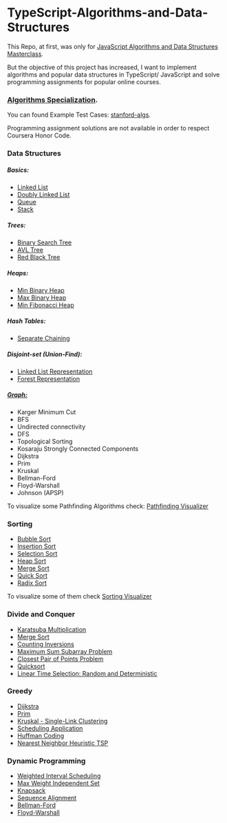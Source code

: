 # TypeScript-Algorithms-and-Data-Structures

This Repo, at first, was only for [JavaScript Algorithms and Data Structures Masterclass](https://www.udemy.com/course/js-algorithms-and-data-structures-masterclass/).

But the objective of this project has increased, I want to implement algorithms and popular data structures in TypeScript/ JavaScript and solve programming assignments for popular online courses.

### [Algorithms Specialization](https://www.coursera.org/specializations/algorithms).

You can found Example Test Cases: [stanford-algs](https://github.com/beaunus/stanford-algs).

Programming assignment solutions are not available in order to respect Coursera Honor Code.

### Data Structures

##### Basics:

- [Linked List](https://github.com/LyangHiga/javaScript-algorithms-data-structures/blob/master/data-structures/basics/linkedList.ts)
- [Doubly Linked List](https://github.com/LyangHiga/javaScript-algorithms-data-structures/blob/master/data-structures/basics/doublyList.ts)
- [Queue](https://github.com/LyangHiga/javaScript-algorithms-data-structures/blob/master/data-structures/basics/queue.ts)
- [Stack](https://github.com/LyangHiga/javaScript-algorithms-data-structures/blob/master/data-structures/basics/stack.ts)

##### Trees:

- [Binary Search Tree](https://github.com/LyangHiga/javaScript-algorithms-data-structures/blob/master/data-structures/trees/binarySearchTree.ts)
- [AVL Tree](https://github.com/LyangHiga/javaScript-algorithms-data-structures/blob/master/data-structures/trees/avlTree.ts)
- [Red Black Tree](https://github.com/LyangHiga/javaScript-algorithms-data-structures/blob/master/data-structures/trees/redBlackTree.ts)

##### Heaps:

- [Min Binary Heap](https://github.com/LyangHiga/javaScript-algorithms-data-structures/blob/master/data-structures/heaps/minHeap.)
- [Max Binary Heap](https://github.com/LyangHiga/javaScript-algorithms-data-structures/blob/master/data-structures/heaps/maxBinaryHeap.ts)
- [Min Fibonacci Heap](https://github.com/LyangHiga/javaScript-algorithms-data-structures/blob/master/data-structures/heaps/fibonacciHeap.ts)

##### Hash Tables:

- [Separate Chaining](https://github.com/LyangHiga/javaScript-algorithms-data-structures/blob/master/data-structures/hash-tables/hashTable.ts)

##### Disjoint-set (Union-Find):

- [Linked List Representation](https://github.com/LyangHiga/typescript-algorithms-data-structures/blob/master/data-structures/disjoint-sets/listSet.ts)
- [Forest Representation](https://github.com/LyangHiga/typescript-algorithms-data-structures/blob/master/data-structures/disjoint-sets/forestSet.ts)

##### [Graph:](https://github.com/LyangHiga/typescript-algorithms-data-structures/blob/master/data-structures/graph/graph.ts)

- Karger Minimum Cut
- BFS
- Undirected connectivity
- DFS
- Topological Sorting
- Kosaraju Strongly Connected Components
- Dijkstra
- Prim
- Kruskal
- Bellman-Ford
- Floyd-Warshall
- Johnson (APSP)

To visualize some Pathfinding Algorithms check: [Pathfinding Visualizer](https://lyanghiga.github.io/pathfinding-visualizer/)

### Sorting

- [Bubble Sort](https://github.com/LyangHiga/JavaScript-Algorithms-and-Data-Structures-Masterclass/blob/master/sort/bubbleSort.ts)
- [Insertion Sort](https://github.com/LyangHiga/JavaScript-Algorithms-and-Data-Structures-Masterclass/blob/master/sort/insertionSort.ts)
- [Selection Sort](https://github.com/LyangHiga/JavaScript-Algorithms-and-Data-Structures-Masterclass/blob/master/sort/selectionSort.ts)
- [Heap Sort](https://github.com/LyangHiga/javaScript-algorithms-data-structures/blob/master/sort/heapSort.ts)
- [Merge Sort](https://github.com/LyangHiga/JavaScript-Algorithms-and-Data-Structures-Masterclass/blob/master/sort/mergeSort.ts)
- [Quick Sort](https://github.com/LyangHiga/JavaScript-Algorithms-and-Data-Structures-Masterclass/blob/master/sort/quickSort.ts)
- [Radix Sort](https://github.com/LyangHiga/JavaScript-Algorithms-and-Data-Structures-Masterclass/blob/master/sort/radixSort.ts)

To visualize some of them check [Sorting Visualizer](https://lyanghiga.github.io/sorting-visualizer/)

### Divide and Conquer

- [Karatsuba Multiplication](https://github.com/LyangHiga/javaScript-algorithms-data-structures/blob/master/divide-and-conquer/karatsuba.ts)
- [Merge Sort](https://github.com/LyangHiga/javaScript-algorithms-data-structures/blob/master/sort/mergeSort.ts)
- [Counting Inversions](https://github.com/LyangHiga/javaScript-algorithms-data-structures/blob/master/divide-and-conquer/countingInversions.ts)
- [Maximum Sum Subarray Problem](https://github.com/LyangHiga/javaScript-algorithms-data-structures/blob/master/divide-and-conquer/maxSubarr.ts)
- [Closest Pair of Points Problem](https://github.com/LyangHiga/javaScript-algorithms-data-structures/blob/master/divide-and-conquer/closestPair.ts)
- [Quicksort](https://github.com/LyangHiga/javaScript-algorithms-data-structures/blob/master/sort/quickSort.ts)
- [Linear Time Selection: Random and Deterministic](https://github.com/LyangHiga/javaScript-algorithms-data-structures/blob/master/divide-and-conquer/selection.ts)

### Greedy

- [Dijkstra](https://github.com/LyangHiga/typescript-algorithms-data-structures/blob/master/data-structures/graph.ts)
- [Prim](https://github.com/LyangHiga/typescript-algorithms-data-structures/blob/master/data-structures/graph.ts)
- [Kruskal - Single-Link Clustering](https://github.com/LyangHiga/typescript-algorithms-data-structures/blob/master/data-structures/graph.ts)
- [Scheduling Application](https://github.com/LyangHiga/typescript-algorithms-data-structures/blob/master/greedy/scheduling/scheduling.ts)
- [Huffman Coding](https://github.com/LyangHiga/typescript-algorithms-data-structures/blob/master/greedy/huffman-coding/huffman.ts)
- [Nearest Neighbor Heuristic TSP](https://github.com/LyangHiga/typescript-algorithms-data-structures/blob/master/tsp/tsp.ts)

### Dynamic Programming

- [Weighted Interval Scheduling](https://github.com/LyangHiga/typescript-algorithms-data-structures/blob/master/dynamic-programming/weighted-interval-scheduling/wis.ts)
- [Max Weight Independent Set](https://github.com/LyangHiga/typescript-algorithms-data-structures/blob/master/dynamic-programming/mwis.ts)
- [Knapsack](https://github.com/LyangHiga/typescript-algorithms-data-structures/blob/master/dynamic-programming/knapsack/knapsack.ts)
- [Sequence Alignment](https://github.com/LyangHiga/typescript-algorithms-data-structures/blob/master/dynamic-programming/sequenceAlignment.ts)
- [Bellman-Ford](https://github.com/LyangHiga/typescript-algorithms-data-structures/blob/master/data-structures/graph.ts)
- [Floyd-Warshall](https://github.com/LyangHiga/typescript-algorithms-data-structures/blob/master/data-structures/graph.ts)
